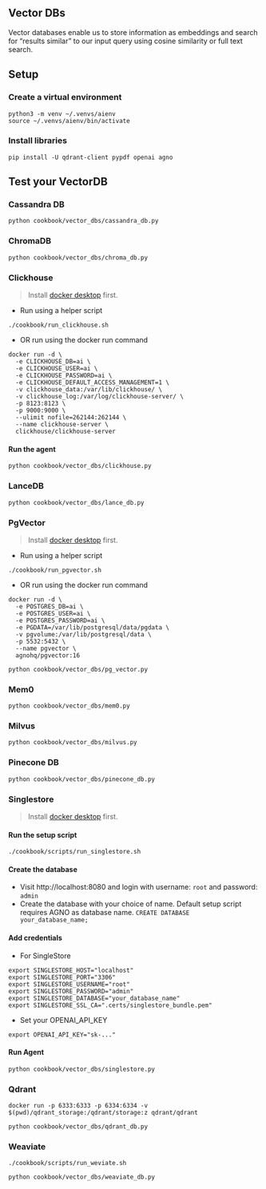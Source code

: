 ## Vector DBs
Vector databases enable us to store information as embeddings and search for “results similar” to our input query using cosine similarity or full text search.

## Setup

### Create a virtual environment

```shell
python3 -m venv ~/.venvs/aienv
source ~/.venvs/aienv/bin/activate
```

### Install libraries

```shell
pip install -U qdrant-client pypdf openai agno
```

## Test your VectorDB

### Cassandra DB

```shell
python cookbook/vector_dbs/cassandra_db.py
```


### ChromaDB

```shell
python cookbook/vector_dbs/chroma_db.py
```

### Clickhouse

> Install [docker desktop](https://docs.docker.com/desktop/install/mac-install/) first.

- Run using a helper script

```shell
./cookbook/run_clickhouse.sh
```

- OR run using the docker run command

```shell
docker run -d \
  -e CLICKHOUSE_DB=ai \
  -e CLICKHOUSE_USER=ai \
  -e CLICKHOUSE_PASSWORD=ai \
  -e CLICKHOUSE_DEFAULT_ACCESS_MANAGEMENT=1 \
  -v clickhouse_data:/var/lib/clickhouse/ \
  -v clickhouse_log:/var/log/clickhouse-server/ \
  -p 8123:8123 \
  -p 9000:9000 \
  --ulimit nofile=262144:262144 \
  --name clickhouse-server \
  clickhouse/clickhouse-server
```

#### Run the agent

```shell
python cookbook/vector_dbs/clickhouse.py
```

### LanceDB

```shell
python cookbook/vector_dbs/lance_db.py
```

### PgVector

> Install [docker desktop](https://docs.docker.com/desktop/install/mac-install/) first.

- Run using a helper script

```shell
./cookbook/run_pgvector.sh
```

- OR run using the docker run command

```shell
docker run -d \
  -e POSTGRES_DB=ai \
  -e POSTGRES_USER=ai \
  -e POSTGRES_PASSWORD=ai \
  -e PGDATA=/var/lib/postgresql/data/pgdata \
  -v pgvolume:/var/lib/postgresql/data \
  -p 5532:5432 \
  --name pgvector \
  agnohq/pgvector:16
```

```shell
python cookbook/vector_dbs/pg_vector.py
```

### Mem0

```shell
python cookbook/vector_dbs/mem0.py
```

### Milvus

```shell
python cookbook/vector_dbs/milvus.py
```

### Pinecone DB

```shell
python cookbook/vector_dbs/pinecone_db.py
```

### Singlestore

> Install [docker desktop](https://docs.docker.com/desktop/install/mac-install/) first.

#### Run the setup script
```shell
./cookbook/scripts/run_singlestore.sh
```

#### Create the database

- Visit http://localhost:8080 and login with username: `root` and password: `admin`
- Create the database with your choice of name. Default setup script requires AGNO as database name. `CREATE DATABASE your_database_name;`

#### Add credentials

- For SingleStore

```shell
export SINGLESTORE_HOST="localhost"
export SINGLESTORE_PORT="3306"
export SINGLESTORE_USERNAME="root"
export SINGLESTORE_PASSWORD="admin"
export SINGLESTORE_DATABASE="your_database_name"
export SINGLESTORE_SSL_CA=".certs/singlestore_bundle.pem"
```

- Set your OPENAI_API_KEY

```shell
export OPENAI_API_KEY="sk-..."
```

#### Run Agent

```shell
python cookbook/vector_dbs/singlestore.py
```


### Qdrant

```shell
docker run -p 6333:6333 -p 6334:6334 -v $(pwd)/qdrant_storage:/qdrant/storage:z qdrant/qdrant
```

```shell
python cookbook/vector_dbs/qdrant_db.py
```

### Weaviate

```shell
./cookbook/scripts/run_weviate.sh
```

```shell
python cookbook/vector_dbs/weaviate_db.py
```
